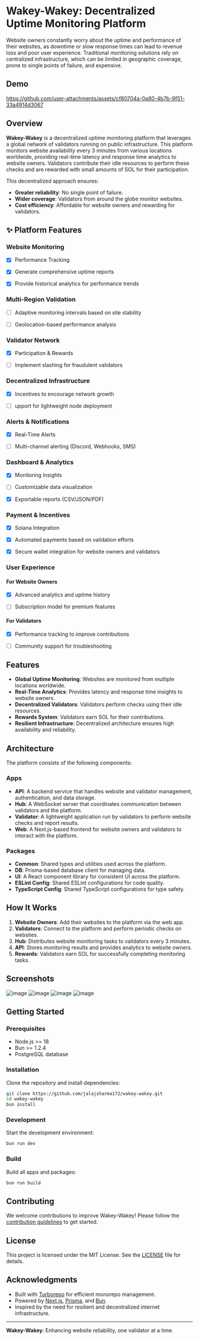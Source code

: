 # Wakey-Wakey: Decentralized Uptime Monitoring Platform

Website owners constantly worry about the uptime and performance of their websites, as downtime or slow response times can lead to revenue loss and poor user experience. Traditional monitoring solutions rely on centralized infrastructure, which can be limited in geographic coverage, prone to single points of failure, and expensive.
## Demo


https://github.com/user-attachments/assets/cf80704a-0a80-4b7b-9f51-33a4914d3067


## Overview

**Wakey-Wakey** is a decentralized uptime monitoring platform that leverages a global network of validators running on public infrastructure. This platform monitors website availability every 3 minutes from various locations worldwide, providing real-time latency and response time analytics to website owners. Validators contribute their idle resources to perform these checks and are rewarded with small amounts of SOL for their participation.

This decentralized approach ensures:

- **Greater reliability**: No single point of failure.
- **Wider coverage**: Validators from around the globe monitor websites.
- **Cost efficiency**: Affordable for website owners and rewarding for validators.
## ✨ Platform Features

### Website Monitoring

- [X] Performance Tracking

- [X] Generate comprehensive uptime reports

- [X] Provide historical analytics for performance trends

### Multi-Region Validation

- [ ] Adaptive monitoring intervals based on site stability

- [ ] Geolocation-based performance analysis

### Validator Network

- [X] Participation & Rewards

- [ ] Implement slashing for fraudulent validators

### Decentralized Infrastructure

- [X] Incentives to encourage network growth

- [ ] upport for lightweight node deployment

### Alerts & Notifications

- [X] Real-Time Alerts

- [ ] Multi-channel alerting (Discord, Webhooks, SMS)

### Dashboard & Analytics

- [X] Monitoring Insights

- [ ] Customizable data visualization

- [X] Exportable reports (CSV/JSON/PDF)

### Payment & Incentives

- [X] Solana Integration

- [X] Automated payments based on validation efforts

- [X] Secure wallet integration for website owners and validators

### User Experience

#### For Website Owners

- [X] Advanced analytics and uptime history

- [ ] Subscription model for premium features

#### For Validators

- [X] Performance tracking to improve contributions

- [ ] Community support for troubleshooting

## Features

- **Global Uptime Monitoring**: Websites are monitored from multiple locations worldwide.
- **Real-Time Analytics**: Provides latency and response time insights to website owners.
- **Decentralized Validators**: Validators perform checks using their idle resources.
- **Rewards System**: Validators earn SOL for their contributions.
- **Resilient Infrastructure**: Decentralized architecture ensures high availability and reliability.

## Architecture

The platform consists of the following components:

### Apps

- **API**: A backend service that handles website and validator management, authentication, and data storage.
- **Hub**: A WebSocket server that coordinates communication between validators and the platform.
- **Validator**: A lightweight application run by validators to perform website checks and report results.
- **Web**: A Next.js-based frontend for website owners and validators to interact with the platform.

### Packages

- **Common**: Shared types and utilities used across the platform.
- **DB**: Prisma-based database client for managing data.
- **UI**: A React component library for consistent UI across the platform.
- **ESLint Config**: Shared ESLint configurations for code quality.
- **TypeScript Config**: Shared TypeScript configurations for type safety.

## How It Works

1. **Website Owners**: Add their websites to the platform via the web app.
2. **Validators**: Connect to the platform and perform periodic checks on websites.
3. **Hub**: Distributes website monitoring tasks to validators every 3 minutes.
4. **API**: Stores monitoring results and provides analytics to website owners.
5. **Rewards**: Validators earn SOL for successfully completing monitoring tasks.

## Screenshots

![image](https://github.com/user-attachments/assets/6405a228-c3df-4862-8c9d-238673db723e)
![image](https://github.com/user-attachments/assets/0ac41d04-dde6-446e-942e-e79306bb2a4d)
![image](https://github.com/user-attachments/assets/26184c7e-ff5c-4e56-a2f6-eec396b0f02d)
![image](https://github.com/user-attachments/assets/a63935b2-9af9-495d-970b-0623a44c9321)

## Getting Started

### Prerequisites

- Node.js >= 18
- Bun >= 1.2.4
- PostgreSQL database

### Installation

Clone the repository and install dependencies:

```sh
git clone https://github.com/jalajsharma172/wakey-wakey.git
cd wakey-wakey
bun install
```

### Development

Start the development environment:

```sh
bun run dev
```

### Build

Build all apps and packages:

```sh
bun run build
```

## Contributing

We welcome contributions to improve Wakey-Wakey! Please follow the [contribution guidelines](CONTRIBUTING.md) to get started.

## License

This project is licensed under the MIT License. See the [LICENSE](LICENSE) file for details.

## Acknowledgments

- Built with [Turborepo](https://turbo.build/repo) for efficient monorepo management.
- Powered by [Next.js](https://nextjs.org/), [Prisma](https://www.prisma.io/), and [Bun](https://bun.sh).
- Inspired by the need for resilient and decentralized internet infrastructure.

---

**Wakey-Wakey**: Enhancing website reliability, one validator at a time.
